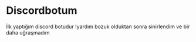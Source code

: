 # Discordbotum
İlk yaptığım discord botudur !yardım bozuk olduktan sonra sinirlendim ve bir daha uğraşmadım
